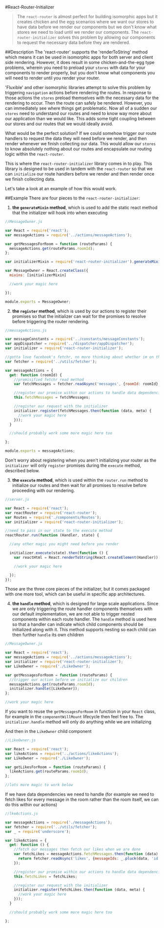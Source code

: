 #React-Router-Initializer
>The `react-router` is almost perfect for building isomorphic apps but it creates chicken and the egg scenarios where we want our stores to have data before we render our components but we don't know what stores we need to load until we render our components. The `react-router-initializer` solves this problem by allowing our components to request the necessary data before they are rendered.

##Description
The 'react-router' supports the 'renderToString' method which means it can be used in isomorphic apps for both server and client side rendering. However, it does result in some chicken-and-the-egg type problems, wherein you need to preload your `stores` with data for your components to render properly, but you don't know what components you will need to render until you render your router.

'Fluxible' and other isomorphic libraries attempt to solve this problem by triggering `navigation` actions before rendering the routes. In response to those actions the `stores` preload themselves with the necessary data for the rendering to occur. Then the route can safely be rendered. However, you can immediately see where things get problematic. Now all of a sudden our `stores` need to understand our routes and need to know way more about our application than we would like. This adds some tight coupling between our stores and our routes that we would ideally avoid.

What would be the perfect solution? If we could somehow trigger our route handlers to request the data they will need before we render, and then render whenever we finish collecting our data. This would allow our `stores` to know absolutely nothing about our routes and encapsulate our routing logic within the `react-router`.

This is where the `react-router-initializer` library comes in to play. This library is designed to be used in tandem with the `react-router` so that we can `initialize` our route handlers before we render and then render once we finish collecting data.

Let's take a look at an example of how this would work.

##Example
There are four pieces to the `react-router-initializer`:

1) **the `generateMixin` method**, which is used to add the static react method that the initializer will hook into when executing

```javascript
//MessageOwner.js

var React = require('react');
var messageActions = require('../actions/messageActions');

var getMessagesForRoom = function (routeParams) {
  messageActions.get(routeParams.roomId);
};

var initializerMixin = require('react-router-initializer').generateMixin(getMessagesForRoom);

var MessageOwner = React.createClass({
  mixins: [initializerMixin]

  //work your magic here

});

module.exports = MessageOwner;
```

2) **the `register` method**, which is used by our actions to register their promises so that the initializer can wait for the promises to resolve before triggering the router rendering.

```javascript
//messageActions.js

var messageConstants = require('../constants/messageConstants');
var appDispatcher = require('../dispatcher/appDispatcher');
var initializer = require('react-router-initializer');

//gotta love facebook's fetchr, no more thinking about whether im on the client or server! Let's awesome we Promisified our methods
var fetcher = require('../utils/fetcher');

var messageActions = {
  get: function (roomId) {
    //promisified fetchr read method
    var fetchMessages = fetcher.readAsync('messages', {roomId: roomId}, {});

    //register our promise within our actions to handle data dependencies
    this.fetchMessages = fetchMessages;

    //register our request with the initializer
    initializer.register(fetchMessages.then(function (data, meta) {
      //work your magic here
    }));
  }

  //should probably work some more magic here too

};

module.exports = messageActions;
```

Don't worry about registering when you aren't initializing your router as the `initializer` will only `register` promises during the `execute` method, described below.

3) **the `execute` method**, which is used within the `router.run` method to initialize our routes and then wait for all promises to resolve before proceeding with our rendering.

```javascript
//server.js

var React = require('react');
var reactRouter = require('react-router');
var Routes = require('./components/Routes');
var initializer = require('react-router-initializer');

//need to pass in our state to the execute method
reactRouter.run(function (Handler, state) {

  //any other magic you might need before you render

  initializer.execute(state).then(function () {
    var reactHtml = React.renderToString(React.createElement(Handler));

    //work your magic here

  });
});
```

Those are the three core pieces of the initializer, but it comes packaged with one more tool, which can be useful in specific app architectures.

4) **the `handle` method**, which is designed for large scale applications. Since we are only triggering the route handler components themselves with our default implementation, we are not able to trigger nested components within each route handler. The `handle` method is used here so that a handler can indicate which child components should be initialized along with it. This method supports nesting so each child can then further `handle` its own children

```javascript
//MessageOwner.js

var React = require('react');
var messageActions = require('../actions/messageActions');
var initializer = require('react-router-initializer');
var LikeOwner = require('./LikeOwner');

var getMessagesForRoom = function (routeParams) {
  //trigger our action before we initialize our children
  messageActions.get(routeParams.roomId);
  initializer.handle([LikeOwner]);
};

//work your magic here
```

If you want to reuse the `getMessagesForRoom` in function in your `React` class, for example in the `componentWillMount` lifecycle then feel free to. The `initializer.handle` method will only do anything while we are initializing

And then in the `LikeOwner` child component

```javascript
//LikeOwner.js

var React = require('react');
var likeActions = require('../actions/likeActions');
var LikeOwner = require('./LikeOwner');

var getLikesForRoom = function (routeParams) {
  likeActions.get(routeParams.roomId);
};

//lots more magic to work below
```

If we have data dependencies we need to handle (for example we need to fetch likes for every message in the room rather than the room itself, we can do this within our actions)

```javascript
//lkeActions.js

var messageActions = require('./messageActions');
var fetcher = require('../utils/fetcher');
var _ = require('underscore');

var likeActions = {
  get: function () {
    //fetch our messages then fetch our likes when we are done
    var fetchLikes = messageActions.fetchMessages.then(function (data) {
      return fetcher.readAsync('likes', {messageIds: _.pluck(data, 'id')}, {});
    });

    //register our promise within our actions to handle data dependencies
    this.fetchLikes = fetchLikes;

    //register our request with the initializer
    initializer.register(fetchLikes.then(function (data, meta) {
      //work your magic here
    }));
  }

  //should probably work some more magic here too

};
```
